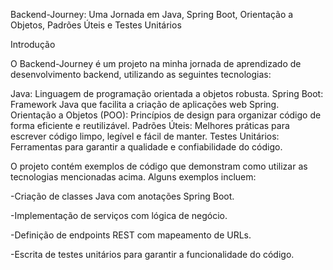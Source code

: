 
Backend-Journey: Uma Jornada em Java, Spring Boot, Orientação a Objetos, Padrões Úteis e Testes Unitários

Introdução

O Backend-Journey é um projeto na minha jornada de aprendizado de desenvolvimento backend, utilizando as seguintes tecnologias:

Java: Linguagem de programação orientada a objetos robusta.
Spring Boot: Framework Java que facilita a criação de aplicações web Spring.
Orientação a Objetos (POO): Princípios de design para organizar código de forma eficiente e reutilizável.
Padrões Úteis: Melhores práticas para escrever código limpo, legível e fácil de manter.
Testes Unitários: Ferramentas para garantir a qualidade e confiabilidade do código.

O projeto contém exemplos de código que demonstram como utilizar as tecnologias mencionadas acima. Alguns exemplos incluem:

-Criação de classes Java com anotações Spring Boot.

-Implementação de serviços com lógica de negócio.

-Definição de endpoints REST com mapeamento de URLs.

-Escrita de testes unitários para garantir a funcionalidade do código.
